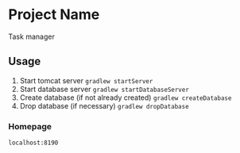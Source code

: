 # Project Name
Task manager
## Usage
1. Start tomcat server `gradlew startServer`
2. Start database server `gradlew startDatabaseServer`
3. Create database (if not already created) `gradlew createDatabase`
4. Drop database (if necessary) `gradlew dropDatabase`

### Homepage 
`localhost:8190`
